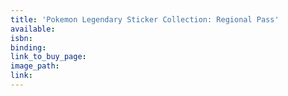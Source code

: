 ```yaml
---
title: 'Pokemon Legendary Sticker Collection: Regional Pass'
available:
isbn:
binding:
link_to_buy_page:
image_path:
link:
---
```

